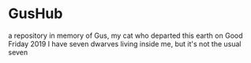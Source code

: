 # GusHub
a repository in memory of Gus, my cat who departed this earth on Good Friday 2019
I have seven dwarves living inside me, but it's not the usual seven

